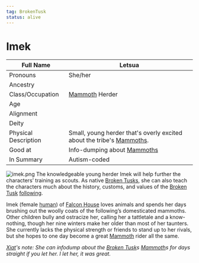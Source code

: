 ```yaml
---
tag: BrokenTusk
status: alive
---
```

# Imek

| Full Name            | Letsua                                                                |
| -------------------- | --------------------------------------------------------------------- |
| Pronouns             | She/her                                                               |
| Ancestry             |                                                                       |
| Class/Occupation     | [Mammoth](questforthefrozenflame/docs/Backstory/NPCs/Fauna/Mammoth.md) Herder                                                                |
| Age                  |                                                                       |
| Alignment            |                                                                       |
| Deity                |                                                                       |
| Physical Description | Small, young herder that's overly excited about the tribe's [Mammoths](questforthefrozenflame/docs/Backstory/NPCs/Fauna/Mammoth.md). |
| Good at              | Info-dumping about [Mammoths](questforthefrozenflame/docs/Backstory/NPCs/Fauna/Mammoth.md)                                           |
| In Summary           | Autism-coded                                                          |

![imek.png](questforthefrozenflame/docs/Images/People/imek.png)
The knowledgeable young herder Imek will help further the characters’ training as scouts. As native [Broken Tusks](questforthefrozenflame/docs/Backstory/Organizations/Broken-Tusk.md), she can also teach the characters much about the history, customs, and values of the [Broken Tusk](questforthefrozenflame/docs/Backstory/Organizations/Broken-Tusk.md) [following](questforthefrozenflame/docs/Backstory/Notions/Following.md).

Imek (female [human](questforthefrozenflame/docs/Backstory/Notions/Races/Human.md)) of [Falcon House](questforthefrozenflame/docs/Backstory/Organizations/Falcon-House.md) loves animals and spends her days brushing out the woolly coats of the following’s domesticated mammoths. Other children bully and ostracize her, calling her a tattletale and a know-nothing, though her nine winters make her older than most of her taunters. She currently lacks the physical strength or friends to stand up to her rivals, but she hopes to one day become a great [Mammoth](questforthefrozenflame/docs/Backstory/NPCs/Fauna/Mammoth.md) rider all the same.

*[Xiat](questforthefrozenflame/docs/Backstory/NPCs/People/Broken-Tusk/Party-Members/Xiat.md)'s note: She can infodump about the [Broken Tusk](questforthefrozenflame/docs/Backstory/Organizations/Broken-Tusk.md)s [Mammoth](questforthefrozenflame/docs/Backstory/NPCs/Fauna/Mammoth.md)s for days straight if you let her. I let her, it was great.*